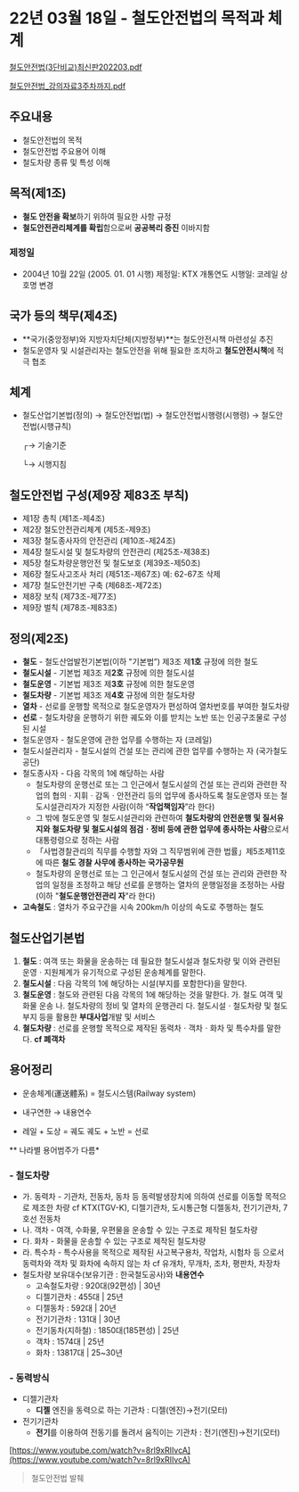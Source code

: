 # 22년 03월 18일 - 철도안전법의 목적과 체계

[철도안전법(3단비교)최신판202203.pdf](%EC%B2%A0%EB%8F%84%EC%95%88%EC%A0%84%EB%B2%95(3%EB%8B%A8%EB%B9%84%EA%B5%90)%EC%B5%9C%EC%8B%A0%ED%8C%90202203.pdf)

[철도안전법_강의자료3주차까지.pdf](%EC%B2%A0%EB%8F%84%EC%95%88%EC%A0%84%EB%B2%95_%EA%B0%95%EC%9D%98%EC%9E%90%EB%A3%8C3%EC%A3%BC%EC%B0%A8%EA%B9%8C%EC%A7%80.pdf)

## 주요내용

- 철도안전법의 목적
- 철도안전법 주요용어 이해
- 철도차량 종류 및 특성 이해

## 목적(제1조)

- **철도 안전을 확보**하기 위하여 필요한 사항 규정
- **철도안전관리체계를 확립**함으로써 **공공복리 증진** 이바지함

### 제정일

- 2004년 10월 22일 (2005. 01. 01 시행)
제정일: KTX 개통연도
시행일: 코레일 상호명 변경

## 국가 등의 책무(제4조)

- **국가(중앙정부)와 지방자치단체(지방정부)**는 철도안전시책 마련성실 추진
- 철도운영자 및 시설관리자는 철도안전을 위해 필요한 조치하고 **철도안전시책**에 적극 협조

## 체계

- 철도산업기본법(정의) → 철도안전법(법) → 철도안전법시행령(시행령) → 철도안전법(시행규칙)
    
    ┌→ 기술기준
    
    └→ 시행지침
    

## 철도안전법 구성(제9장 제83조 부칙)

- 제1장 총칙 (제1조-제4조)
- 제2장 철도안전관리체계 (제5조-제9조)
- 제3장 철도종사자의 안전관리 (제10조-제24조)
- 제4장 철도시설 및 철도차량의 안전관리 (제25조-제38조)
- 제5장 철도차량운행안전 및 철도보호 (제39조-제50조)
- 제6장 철도사고조사 처리 (제51조-제67조) 예: 62-67조 삭제
- 제7장 철도안전기반 구축 (제68조-제72조)
- 제8장 보칙 (제73조-제77조)
- 제9장 벌칙 (제78조-제83조)

## 정의(제2조)

- **철도** - 철도산업발전기본법(이하 "기본법”) 제3조 제**1호** 규정에 의한 철도
- **철도시설** - 기본법 제3조 제**2호** 규정에 의한 철도시설
- **철도운영** - 기본법 제3조 제**3호** 규정에 의한 철도운영
- **철도차량** - 기본법 제3조 제**4호** 규정에 의한 철도차량
- **열차** - 선로를 운행할 목적으로 철도운영자가 편성하여 열차번호를 부여한 철도차량
- **선로** - 철도차량을 운행하기 위한 궤도와 이를 받치는 노반 또는 인공구조물로 구성된 시설
- 철도운영자 - 철도운영에 관한 업무를 수행하는 자 (코레일)
- 철도시설관리자 - 철도시설의 건설 또는 관리에 관한 업무를 수행하는 자 (국가철도공단)
- 철도종사자 - 다음 각목의 1에 해당하는 사람
    - 철도차량의 운행선로 또는 그 인근에서 철도시설의 건설 또는 관리와 관련한 작업의 협의ㆍ지휘ㆍ감독ㆍ안전관리 등의 업무에 종사하도록 철도운영자 또는 철도시설관리자가 지정한 사람(이하 “**작업책임자**”라 한다)
    - 그 밖에 철도운영 및 철도시설관리와 관련하여 **철도차량의 안전운행 및 질서유지와 철도차량 및 철도시설의 점검ㆍ정비 등에 관한 업무에 종사하는 사람**으로서 대통령령으로 정하는 사람
    - 「사법경찰관리의 직무를 수행할 자와 그 직무범위에 관한 법률」제5조제11호에 따른 **철도
    경찰 사무에 종사하는 국가공무원**
    - 철도차량의 운행선로 또는 그 인근에서 철도시설의 건설 또는 관리와 관련한 작업의 일정을 조정하고 해당 선로를 운행하는 열차의 운행일정을 조정하는 사람(이하 "**철도운행안전관리
    자**"라 한다)
- **고속철도** : 열차가 주요구간을 시속 200km/h 이상의 속도로 주행하는 철도

## 철도산업기본법

1. **철도** : 여객 또는 화물을 운송하는 데 필요한 철도시설과 철도차량 및 이와 관련된 운영ㆍ지원체계가 유기적으로 구성된 운송체계를 말한다.
2. **철도시설** : 다음 각목의 1에 해당하는 시설(부지를 포함한다)을 말한다.
3. **철도운영** : 철도와 관련된 다음 각목의 1에 해당하는 것을 말한다.
가. 철도 여객 및 화물 운송
나. 철도차량의 정비 및 열차의 운행관리
다. 철도시설ㆍ철도차량 및 철도부지 등을 활용한 **부대사업**개발 및 서비스
4. **철도차량** : 선로를 운행할 목적으로 제작된 동력차ㆍ객차ㆍ화차 및 특수차를 말한다. **cf 폐객차**

## 용어정리

- 운송체계(運送體系)
= 철도시스템(Railway system)

- 내구연한
→ 내용연수

- 레일 + 도상 = 궤도
궤도 + 노반 = 선로

** 나라별 용어범주가 다름*

### - 철도차량

- 가. 동력차 - 기관차, 전동차, 동차 등 동력발생장치에 의하여 선로를 이동할 목적으로 제조한 차량
cf KTX(TGV-K), 디젤기관차, 도시통근형 디젤동차, 전기기관차, 7호선 전동차
- 나. 객차 - 여객, 수화물, 우편물을 운송할 수 있는 구조로 제작된 철도차량
- 다. 화차 - 화물을 운송할 수 있는 구조로 제작된 철도차량
- 라. 특수차 - 특수사용을 목적으로 제작된 사고복구용차, 작업차, 시험차 등 으로서 동력차와 객차 및 화차에 속하지 않는 차
cf 유개차, 무개차, 조차, 평판차, 차장차
- 철도차량 보유대수(보유기관 : 한국철도공사)와 **내용연수**
    - 고속철도차량 : 920대(92편성) | 30년
    - 디젤기관차 : 455대 | 25년
    - 디젤동차 : 592대 | 20년
    - 전기기관차 : 131대 | 30년
    - 전기동차(지하철) : 1850대(185편성) | 25년
    - 객차 : 1574대 | 25년
    - 화차 : 13817대 | 25~30년

### - 동력방식

- 디젤기관차
    - **디젤** 엔진을 동력으로 하는 기관차 : 디젤(엔진)→전기(모터)
- 전기기관차
    - **전기**를 이용하여 전동기를 돌려서 움직이는 기관차 : 전기(엔진)→전기(모터)

[https://www.youtube.com/watch?v=8rl9xRIIvcA](https://www.youtube.com/watch?v=8rl9xRIIvcA)

> 철도안전법 발췌
>